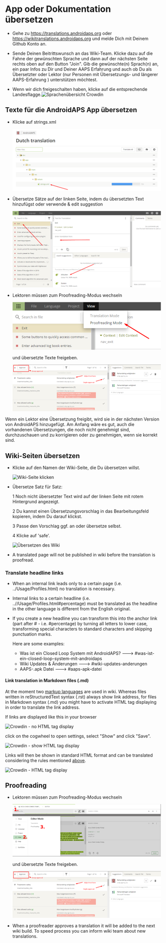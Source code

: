 # App oder Dokumentation übersetzen

* Gehe zu <https://translations.androidaps.org> oder <https://wikitranslations.androidaps.org> und melde Dich mit Deinem Github Konto an.

* Sende Deinen Beitrittswunsch an das Wiki-Team. Klicke dazu auf die Fahne der gewünschten Sprache und dann auf der nächsten Seite rechts oben auf den Button "Join". Gib die gewünschte(n) Sprach(n) an, ein paar Infos zu Dir und Deiner AAPS Erfahrung und auch ob Du als Übersetzter oder Lektor (nur Personen mit Übersetzungs- und längerer AAPS-Erfahrung ) unterstützen möchtest.

* Wenn wir dich freigeschalten haben, klicke auf die entsprechende Landesflagge.![Sprachenübersicht Crowdin](./images/translation_flags2019.png)

## Texte für die AndroidAPS App übersetzen

* Klicke auf strings.xml
    
    ![Klicke auf strings.xml](./images/translations-click-strings.png)

* Übersetze Sätze auf der linken Seite, indem du übersetzten Text hinzufügst oder verwende & edit suggestion
    
    ![Übersetzen der App](./images/translations-translate.png)

* Lektoren müssen zum Proofreading-Modus wechseln
    
    ![Lektorenmodus App](./images/translations-proofreading-mode.png)
    
    und übersetzte Texte freigeben.
    
    ![Übersetzung freigeben](./images/translations-proofreading.png)

Wenn ein Lektor eine Übersetzung freigibt, wird sie in der nächsten Version von AndroidAPS hinzugefügt. Am Anfang wäre es gut, auch die vorhandenen Übersetzungen, die noch nicht genehmigt sind, durchzuschauen und zu korrigieren oder zu genehmigen, wenn sie korrekt sind.

## Wiki-Seiten übersetzen

* Klicke auf den Namen der Wiki-Seite, die Du übersetzen willst.
    
    ![Wiki-Seite klicken](./images/translation_WikiPage.png)

* Übersetze Satz für Satz:
    
    1 Noch nicht übersetzter Text wird auf der linken Seite mit rotem Hintergrund angezeigt.
    
    2 Du kannst einen Übersetzungsvorschlag in das Bearbeitungsfeld kopieren, indem Du darauf klickst.
    
    3 Passe den Vorschlag ggf. an oder übersetze selbst.
    
    4 Klicke auf 'safe'.
    
    ![Übersetzen des Wiki](./images/translation_WikiTranslate.png)

* A translated page will not be published in wiki before the translation is proofread.

### Translate headline links

* When an internal link leads only to a certain page (i.e. ../Usage/Profiles.html) no translation is necessary.
* Internal links to a certain headline (i.e. ..//Usage/Profiles.html#percentage) must be translated as the headline in the other language is different from the English original.
* If you create a new headline you can transform this into the anchor link (part after # - i.e. #percentage) by turning all letters to lower case, transforming special characters to standard characters and skipping punctuation marks.
    
    Here are some examples:
    
    * Was ist ein Closed Loop System mit AndroidAPS? \---> #was-ist-ein-closed-loop-system-mit-androidaps
    * Wiki Updates & Änderungen \---> #wiki-updates-anderungen
    * AAPS-.apk Datei \---> #aaps-apk-datei

#### Link translation in Markdown files (.md)

At the moment two [markup languages](./make-a-PR#code-syntax) are used in wiki. Whereas files written in reStructuredText syntax (.rst) always show link address, for files in Markdown syntax (.md) you might have to activate HTML tag displaying in order to translate the link address.

If links are displayed like this in your browser

![Crowdin - no HTML tag display](./images/CrowdinShowURL1.png)

click on the cogwheel to open settings, select "Show" and click "Save".

![Crowdin - show HTML tag display](./images/CrowdinShowURL2.png)

Links will then be shown in standard HTML format and can be translated considering the rules mentioned [above](./translations#translate-headline-links).

![Crowdin - HTML tag display](./images/CrowdinShowURL3.png)

## Proofreading

* Lektoren müssen zum Proofreading-Modus wechseln
    
    ![Proofreading mode wiki](./images/translation_WikiProofreading.png)
    
    und übersetzte Texte freigeben.
    
    ![Übersetzung freigeben](./images/translations-proofreading.png)

* When a proofreader approves a translation it will be added to the next wiki build. To speed process you can inform wiki team about new translations.